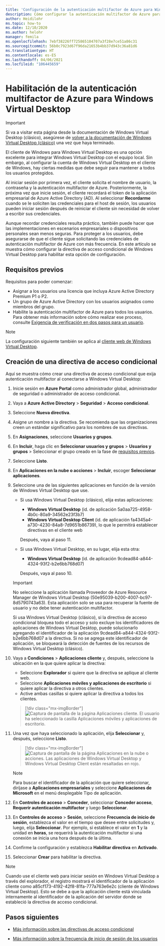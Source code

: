 ```yaml
---
title: 'Configuración de la autenticación multifactor de Azure para Windows Virtual Desktop: Azure'
description: Cómo configurar la autenticación multifactor de Azure para mejorar la seguridad de Windows Virtual Desktop.
author: Heidilohr
ms.topic: how-to
ms.date: 12/10/2020
ms.author: helohr
manager: femila
ms.openlocfilehash: 7ebf38226ff725865104707a3f28e7ce51a86c31
ms.sourcegitcommit: 56b0c7923d67f96da21653b4bb37d943c36a81d6
ms.translationtype: HT
ms.contentlocale: es-ES
ms.lasthandoff: 04/06/2021
ms.locfileid: "106445659"
---
```

# <a name="enable-azure-multifactor-authentication-for-windows-virtual-desktop"></a>Habilitación de la autenticación multifactor de Azure para Windows Virtual Desktop

>[!IMPORTANT]
> Si va a visitar esta página desde la documentación de Windows Virtual Desktop (clásico), asegúrese de [volver a la documentación de Windows Virtual Desktop (clásico)](./virtual-desktop-fall-2019/tenant-setup-azure-active-directory.md) una vez que haya terminado.

El cliente de Windows para Windows Virtual Desktop es una opción excelente para integrar Windows Virtual Desktop con el equipo local. Sin embargo, al configurar la cuenta de Windows Virtual Desktop en el cliente de Windows, hay ciertas medidas que debe seguir para mantener a todos los usuarios protegidos.

Al iniciar sesión por primera vez, el cliente solicita el nombre de usuario, la contraseña y la autenticación multifactor de Azure. Posteriormente, la próxima vez que inicie sesión, el cliente recordará el token de la aplicación empresarial de Azure Active Directory (AD). Al seleccionar **Recordarme** cuando se le soliciten las credenciales para el host de sesión, los usuarios pueden iniciar sesión después de reiniciar el cliente sin necesidad de volver a escribir sus credenciales.

Aunque recordar credenciales resulta práctico, también puede hacer que las implementaciones en escenarios empresariales o dispositivos personales sean menos seguras. Para proteger a los usuarios, debe asegurarse de que el cliente sigue solicitando las credenciales de autenticación multifactor de Azure con más frecuencia. En este artículo se muestra cómo configurar la directiva de acceso condicional de Windows Virtual Desktop para habilitar esta opción de configuración.

## <a name="prerequisites"></a>Requisitos previos

Requisitos para poder comenzar:

- Asignar a los usuarios una licencia que incluya Azure Active Directory Premium P1 o P2.
- Un grupo de Azure Active Directory con los usuarios asignados como miembros del grupo.
- Habilite la autenticación multifactor de Azure para todos los usuarios. Para obtener más información sobre cómo realizar ese proceso, consulte [Exigencia de verificación en dos pasos para un usuario](../active-directory/authentication/howto-mfa-userstates.md#view-the-status-for-a-user).

> [!NOTE]
> La configuración siguiente también se aplica al [cliente web de Windows Virtual Desktop](https://rdweb.wvd.microsoft.com/arm/webclient/index.html).

## <a name="create-a-conditional-access-policy"></a>Creación de una directiva de acceso condicional

Aquí se muestra cómo crear una directiva de acceso condicional que exija autenticación multifactor al conectarse a Windows Virtual Desktop:

1. Inicie sesión en **Azure Portal** como administrador global, administrador de seguridad o administrador de acceso condicional.
2. Vaya a **Azure Active Directory** > **Seguridad** > **Acceso condicional**.
3. Seleccione **Nueva directiva**.
4. Asigne un nombre a la directiva. Se recomienda que las organizaciones creen un estándar significativo para los nombres de sus directivas.
5. En **Asignaciones**, seleccione **Usuarios y grupos**.
6. En **Incluir**, haga clic en **Seleccionar usuarios y grupos** > **Usuarios y grupos**  > Seleccionar el grupo creado en la fase de [requisitos previos](#prerequisites).
7. Seleccione **Listo**.
8. En **Aplicaciones en la nube o acciones** > **Incluir**, escoger **Seleccionar aplicaciones**.
9. Seleccione una de las siguientes aplicaciones en función de la versión de Windows Virtual Desktop que use.
   
   - Si usa Windows Virtual Desktop (clásico), elija estas aplicaciones:
       
       - **Windows Virtual Desktop** (id. de aplicación 5a0aa725-4958-4b0c-80a9-34562e23f3b7)
       - **Windows Virtual Desktop Client** (id. de aplicación fa4345a4-a730-4230-84a8-7d9651b86739), lo que le permitirá establecer directivas en el cliente web
       
        Después, vaya al paso 11.

   - Si usa Windows Virtual Desktop, en su lugar, elija esta otra:
       
       -  **Windows Virtual Desktop** (id. de aplicación 9cdead84-a844-4324-93f2-b2e6bb768d07)
       
        Después, vaya al paso 10.

   >[!IMPORTANT]
   > No seleccione la aplicación llamada Proveedor de Azure Resource Manager de Windows Virtual Desktop (50e95039-b200-4007-bc97-8d5790743a63). Esta aplicación solo se usa para recuperar la fuente de usuario y no debe tener autenticación multifactor.
   > 
   > Si usa Windows Virtual Desktop (clásico), si la directiva de acceso condicional bloquea todo el acceso y solo excluye los identificadores de aplicaciones de Windows Virtual Desktop, puede solucionarlo agregando el identificador de la aplicación 9cdead84-a844-4324-93f2-b2e6bb768d07 a la directiva. Si no se agrega este identificador de aplicación, se bloqueará la detección de fuentes de los recursos de Windows Virtual Desktop (clásico).

10. Vaya a **Condiciones** > **Aplicaciones cliente** y, después, seleccione la ubicación en la que quiere aplicar la directiva:
    
    - Seleccione **Explorador** si quiere que la directiva se aplique al cliente web.
    - Seleccione **Aplicaciones móviles y aplicaciones de escritorio** si quiere aplicar la directiva a otros clientes.
    - Active ambas casillas si quiere aplicar la directiva a todos los clientes.
   
    > [!div class="mx-imgBorder"]
    > ![Captura de pantalla de la página Aplicaciones cliente. El usuario ha seleccionado la casilla Aplicaciones móviles y aplicaciones de escritorio.](media/select-apply.png)

11. Una vez que haya seleccionado la aplicación, elija **Seleccionar** y, después, seleccione **Listo**.

    > [!div class="mx-imgBorder"]
    > ![Captura de pantalla de la página Aplicaciones en la nube o acciones. Las aplicaciones de Windows Virtual Desktop y Windows Virtual Desktop Client están resaltadas en rojo.](media/cloud-apps-enterprise.png)

    >[!NOTE]
    >Para buscar el identificador de la aplicación que quiere seleccionar, diríjase a **Aplicaciones empresariales** y seleccione **Aplicaciones de Microsoft** en el menú desplegable Tipo de aplicación.

12. En **Controles de acceso** > **Conceder**, seleccionar **Conceder acceso**, **Requerir autenticación multifactor** y luego **Seleccionar**.
13. En **Controles de acceso** > **Sesión**, seleccione **Frecuencia de inicio de sesión**, establezca el valor en el tiempo que desee entre solicitudes y, luego, elija **Seleccionar**. Por ejemplo, si establece el valor en **1** y la unidad en **horas**, se requerirá la autenticación multifactor si una conexión se inicia una hora después de la última.
14. Confirme la configuración y establezca **Habilitar directiva** en **Activado**.
15. Seleccionar **Crear** para habilitar la directiva.

>[!NOTE]
>Cuando use el cliente web para iniciar sesión en Windows Virtual Desktop a través del explorador, el registro mostrará el identificador de la aplicación cliente como a85cf173-4192-42f8-81fa-777a763e6e2c (cliente de Windows Virtual Desktop). Esto se debe a que la aplicación cliente está vinculada internamente al identificador de la aplicación del servidor donde se estableció la directiva de acceso condicional. 

## <a name="next-steps"></a>Pasos siguientes

- [Más información sobre las directivas de acceso condicional](../active-directory/conditional-access/concept-conditional-access-policies.md)

- [Más información sobre la frecuencia de inicio de sesión de los usuarios](../active-directory/conditional-access/howto-conditional-access-session-lifetime.md#user-sign-in-frequency)
